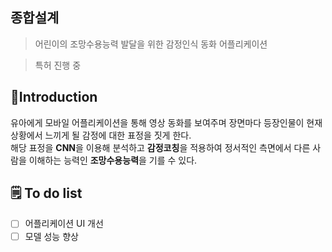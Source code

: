 ## 종합설계 
> 어린이의 조망수용능력 발달을 위한 감정인식 동화 어플리케이션    

> 특허 진행 중  

## :open_book:Introduction 

유아에게 모바일 어플리케이션을 통해 영상 동화를 보여주며 장면마다 등장인물이 현재 상황에서 느끼게 될 감정에 대한 표정을 짓게 한다.      
해당 표정을 **CNN**을 이용해 분석하고 **감정코칭**을 적용하여 정서적인 측면에서 다른 사람을 이해하는 능력인 **조망수용능력**을 기를 수 있다. 


## :spiral_notepad: To do list  

- [ ] 어플리케이션 UI 개선 
- [ ] 모델 성능 향상
